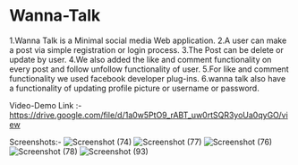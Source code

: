 # Wanna-Talk
1.Wanna Talk is a Minimal social media Web application.
2.A user can make a post via simple registration or login process.
3.The Post can be delete or update by user.
4.We also added the like and comment functionality on every post and follow unfollow functionality of user.
5.For like and comment functionality we used facebook developer plug-ins.
6.wanna talk also have a functionality of updating profile picture or username or password.

Video-Demo Link :- https://drive.google.com/file/d/1a0w5PtO9_rABT_uw0rtSQR3yoUa0qyGO/view 

Screenshots:-
![Screenshot (74)](https://user-images.githubusercontent.com/75018137/132371278-e8a07027-7b80-45df-b4f7-308bd95cab6b.png)
![Screenshot (77)](https://user-images.githubusercontent.com/75018137/132371352-f1409b89-82ad-4e20-afc0-af9e82fc3272.png)
![Screenshot (76)](https://user-images.githubusercontent.com/75018137/132371370-c3e37a28-1c24-4b10-bbe2-9220e4de77a1.png)
![Screenshot (78)](https://user-images.githubusercontent.com/75018137/132371383-18a86005-841f-4988-969a-27a878077477.png)
![Screenshot (93)](https://user-images.githubusercontent.com/75018137/132371450-f19fe73f-44d5-454b-a092-91f93c1abe30.png)


